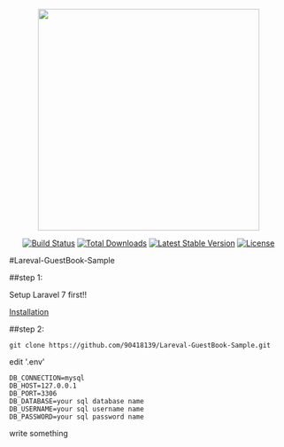 <p align="center"><img src="https://res.cloudinary.com/dtfbvvkyp/image/upload/v1566331377/laravel-logolockup-cmyk-red.svg" width="400"></p>

<p align="center">
<a href="https://travis-ci.org/laravel/framework"><img src="https://travis-ci.org/laravel/framework.svg" alt="Build Status"></a>
<a href="https://packagist.org/packages/laravel/framework"><img src="https://poser.pugx.org/laravel/framework/d/total.svg" alt="Total Downloads"></a>
<a href="https://packagist.org/packages/laravel/framework"><img src="https://poser.pugx.org/laravel/framework/v/stable.svg" alt="Latest Stable Version"></a>
<a href="https://packagist.org/packages/laravel/framework"><img src="https://poser.pugx.org/laravel/framework/license.svg" alt="License"></a>
</p>

#Lareval-GuestBook-Sample

##step 1:

Setup Laravel 7 first!!

<a href="https://laravel.com/docs/7.x/installation">Installation</a>

##step 2:

    git clone https://github.com/90418139/Lareval-GuestBook-Sample.git


edit '.env'

```$xslt
DB_CONNECTION=mysql
DB_HOST=127.0.0.1
DB_PORT=3306
DB_DATABASE=your sql database name
DB_USERNAME=your sql username name
DB_PASSWORD=your sql password name
```

write something
